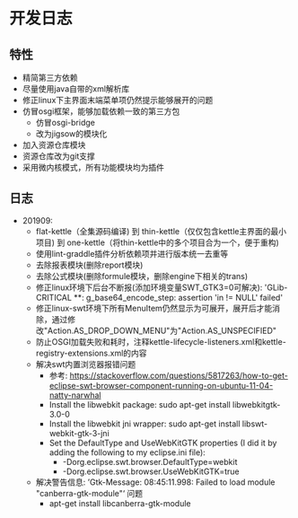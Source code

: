 # 开发日志


## 特性

- 精简第三方依赖
- 尽量使用java自带的xml解析库
- 修正linux下主界面末端菜单项仍然提示能够展开的问题
- 仿冒osgi框架，能够加载依赖一致的第三方包
    - 仿冒osgi-bridge
    - 改为jigsow的模块化
- 加入资源仓库模块
- 资源仓库改为git支撑
- 采用微内核模式，所有功能模块均为插件

## 日志

- 201909: 
    - flat-kettle（全集源码编译) 
        到 thin-kettle（仅仅包含kettle主界面的最小项目) 
        到 one-kettle（将thin-kettle中的多个项目合为一个，便于重构)
    - 使用lint-graddle插件分析依赖项并进行版本统一去重等
    - 去除报表模块(删除report模块)
    - 去除公式模块(删除formule模块，删除engine下相关的trans)
    - 修正linux环境下后台不断报(添加环境变量SWT_GTK3=0可解决):
        'GLib-CRITICAL **: g_base64_encode_step: assertion 'in != NULL' failed'
    - 修正linux-swt环境下所有MenuItem仍然显示为可展开，展开后才能消除，通过修改"Action.AS_DROP_DOWN_MENU"为"Action.AS_UNSPECIFIED"
    - 防止OSGI加载失败和耗时，注释kettle-lifecycle-listeners.xml和kettle-registry-extensions.xml的内容
    - 解决swt内置浏览器报错问题
        - 参考: https://stackoverflow.com/questions/5817263/how-to-get-eclipse-swt-browser-component-running-on-ubuntu-11-04-natty-narwhal
        - Install the libwebkit package: sudo apt-get install libwebkitgtk-3.0-0
        - Install the libwebkit jni wrapper: sudo apt-get install libswt-webkit-gtk-3-jni
        - Set the DefaultType and UseWebKitGTK properties (I did it by adding the following to my eclipse.ini file):
            - -Dorg.eclipse.swt.browser.DefaultType=webkit
            - -Dorg.eclipse.swt.browser.UseWebKitGTK=true
    - 解决警告信息: ’Gtk-Message: 08:45:11.998: Failed to load module "canberra-gtk-module"‘ 问题
        - apt-get install libcanberra-gtk-module
    

